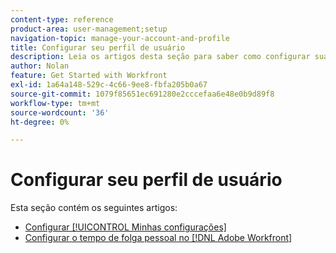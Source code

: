 ```yaml
---
content-type: reference
product-area: user-management;setup
navigation-topic: manage-your-account-and-profile
title: Configurar seu perfil de usuário
description: Leia os artigos desta seção para saber como configurar suas [!DNL Workfront] perfil do usuário.
author: Nolan
feature: Get Started with Workfront
exl-id: 1a64a148-529c-4c66-9ee8-fbfa205b0a67
source-git-commit: 1079f85651ec691280e2cccefaa6e48e0b9d89f8
workflow-type: tm+mt
source-wordcount: '36'
ht-degree: 0%

---
```


# Configurar seu perfil de usuário

Esta seção contém os seguintes artigos:

* [Configurar [!UICONTROL Minhas configurações]](../../../workfront-basics/manage-your-account-and-profile/configuring-your-user-profile/configure-my-settings.md)
* [Configurar o tempo de folga pessoal no [!DNL Adobe Workfront]](../../../workfront-basics/manage-your-account-and-profile/configuring-your-user-profile/personal-time-overview.md)
